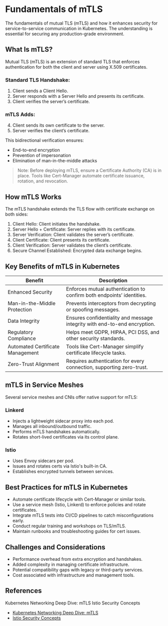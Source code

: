 # Fundamentals of mTLS 

The fundamentals of mutual TLS (mTLS) and how it enhances security for service-to-service communication in Kubernetes. The understanding is essential for securing any production-grade environment.

## What Is mTLS?

Mutual TLS (mTLS) is an extension of standard TLS that enforces authentication for both the client and server using X.509 certificates.

### Standard TLS Handshake:

1. Client sends a Client Hello.
2. Server responds with a Server Hello and presents its certificate.
3. Client verifies the server’s certificate.

### mTLS Adds:

4. Client sends its own certificate to the server.
5. Server verifies the client’s certificate.

This bidirectional verification ensures:
- End-to-end encryption
- Prevention of impersonation
- Elimination of man-in-the-middle attacks

> Note: Before deploying mTLS, ensure a Certificate Authority (CA) is in place. Tools like Cert-Manager automate certificate issuance, rotation, and revocation.

## How mTLS Works

The mTLS handshake extends the TLS flow with certificate exchange on both sides:

1. Client Hello: Client initiates the handshake.
2. Server Hello + Certificate: Server replies with its certificate.
3. Server Verification: Client validates the server’s certificate.
4. Client Certificate: Client presents its certificate.
5. Client Verification: Server validates the client’s certificate.
6. Secure Channel Established: Encrypted data exchange begins.

## Key Benefits of mTLS in Kubernetes

| Benefit                         | Description                                                                 |
|----------------------------------|-----------------------------------------------------------------------------|
| Enhanced Security                | Enforces mutual authentication to confirm both endpoints’ identities.      |
| Man-in-the-Middle Protection     | Prevents interceptors from decrypting or spoofing messages.                |
| Data Integrity                   | Ensures confidentiality and message integrity with end-to-end encryption. |
| Regulatory Compliance            | Helps meet GDPR, HIPAA, PCI DSS, and other security standards.             |
| Automated Certificate Management | Tools like Cert-Manager simplify certificate lifecycle tasks.              |
| Zero-Trust Alignment             | Requires authentication for every connection, supporting zero-trust.       |

## mTLS in Service Meshes

Several service meshes and CNIs offer native support for mTLS:

### Linkerd

- Injects a lightweight sidecar proxy into each pod.
- Manages all inbound/outbound traffic.
- Performs mTLS handshakes automatically.
- Rotates short-lived certificates via its control plane.

### Istio

- Uses Envoy sidecars per pod.
- Issues and rotates certs via Istio's built-in CA.
- Establishes encrypted tunnels between services.

## Best Practices for mTLS in Kubernetes

- Automate certificate lifecycle with Cert-Manager or similar tools.
- Use a service mesh (Istio, Linkerd) to enforce policies and rotate certificates.
- Integrate mTLS tests into CI/CD pipelines to catch misconfigurations early.
- Conduct regular training and workshops on TLS/mTLS.
- Maintain runbooks and troubleshooting guides for cert issues.

## Challenges and Considerations

- Performance overhead from extra encryption and handshakes.
- Added complexity in managing certificate infrastructure.
- Potential compatibility gaps with legacy or third-party services.
- Cost associated with infrastructure and management tools.

## References
Kubernetes Networking Deep Dive: mTLS
Istio Security Concepts
- [Kubernetes Networking Deep Dive: mTLS](https://istio.io/latest/docs/concepts/security/) 
- [Istio Security Concepts](https://kubernetes.io/docs/concepts/cluster-administration/networking/) 

